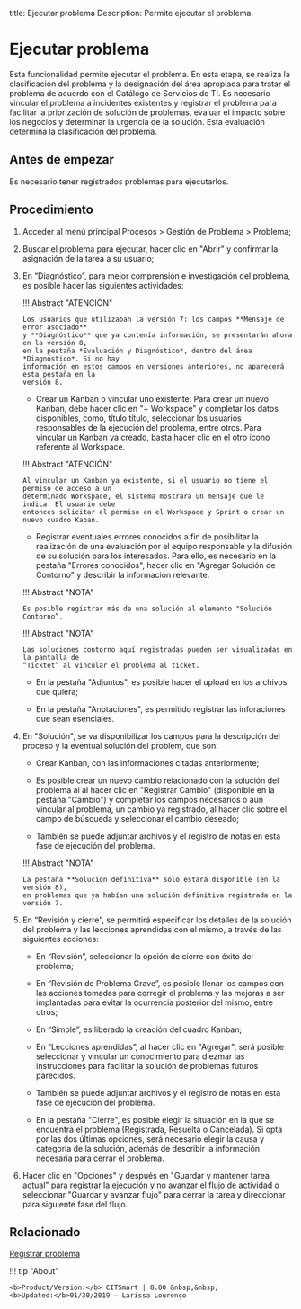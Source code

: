 title: Ejecutar problema
Description: Permite ejecutar el problema.
# Ejecutar problema

Esta funcionalidad permite ejecutar el problema. En esta etapa, se realiza la clasificación del problema y la designación del área apropiada para tratar el problema de acuerdo con el Catálogo de Servicios de TI. Es necesario vincular el problema a incidentes existentes y registrar el problema para facilitar la priorización de solución de problemas, evaluar el impacto sobre los negocios y determinar la urgencia de la solución. Esta evaluación determina la clasificación del problema.

Antes de empezar
----------------

Es necesario tener registrados problemas para ejecutarlos.

Procedimiento
------------

1.  Acceder al menú principal Procesos \>
    Gestión de Problema \> Problema;

2.  Buscar el problema para ejecutar, hacer clic en "Abrir" y confirmar
    la asignación de la tarea a su usuario;

3.  En “Diagnóstico”, para mejor comprensión e investigación del problema, es posible
    hacer las siguientes actividades:
    
    !!! Abstract "ATENCIÓN"
    
        Los usuarios que utilizaban la versión 7: los campos **Mensaje de error asociado** 
        y **Diagnóstico** que ya contenía información, se presentarán ahora en la versión 8, 
        en la pestaña *Evaluación y Diagnóstico*, dentro del área *Diagnóstico*. Si no hay 
        información en estos campos en versiones anteriores, no aparecerá esta pestaña en la 
        versión 8.

    -   Crear un Kanban o vincular uno existente. Para crear un nuevo Kanban,
    debe hacer clic en "+ Workspace" y completar los datos disponibles, como, título
    título, seleccionar los usuarios responsables de la ejecución del problema, entre otros.
    Para vincular un Kanban ya creado, basta hacer clic en el otro icono referente al Workspace.
    
    !!! Abstract "ATENCIÓN"
    
        Al vincular un Kanban ya existente, si el usuario no tiene el permiso de acceso a un 
        determinado Workspace, el sistema mostrará un mensaje que le indica. El usuario debe 
        entonces solicitar el permiso en el Workspace y Sprint o crear un nuevo cuadro Kaban.

    -   Registrar eventuales errores conocidos a fin de posibilitar la realización de una evaluación por el
    equipo responsable y la difusión de su solución para los interesados. Para ello,
    es necesario en la pestaña "Errores conocidos", hacer clic en  "Agregar Solución de
    Contorno" y describir la información relevante.
    
    !!! Abstract "NOTA"

        Es posible registrar más de una solución al elemento "Solución Contorno”. 

    !!! Abstract "NOTA"

        Las soluciones contorno aquí registradas pueden ser visualizadas en la pantalla de
        “Ticktet” al vincular el problema al ticket.
     
    -   En la pestaña "Adjuntos", es posible hacer el upload en los archivos que quiera;

    -   En la pestaña "Anotaciones", es permitido registrar las inforaciones que sean esenciales.

4.  En "Solución", se va disponibilizar los campos para la descripción del proceso y la eventual
    solución del problem, que son:

    -   Crear Kanban, con las informaciones citadas anteriormente;

    -   Es posible crear un nuevo cambio relacionado con la solución del problema al
    al hacer clic en "Registrar Cambio" (disponible en la pestaña "Cambio") y completar
    los campos necesarios o aún vincular al problema, un cambio ya registrado,
    al hacer clic sobre el campo de búsqueda y seleccionar el cambio deseado;

    -   También se puede adjuntar archivos y el registro de notas en esta fase de
    ejecución del problema.
    
    !!! Abstract "NOTA"
    
        La pestaña **Solución definitiva** sólo estará disponible (en la versión 8), 
        en problemas que ya habían una solución definitiva registrada en la versión 7.


5.  En “Revisión y cierre”, se permitirá especificar los detalles de la
    solución del problema y las lecciones aprendidas con el mismo, a través
    de las siguientes acciones:

    -   En “Revisión”, seleccionar la opción de cierre con éxito del problema;

    -   En “Revisión de Problema Grave”, es posible llenar los campos con las acciones
    tomadas para corregir el problema y las mejoras a ser implantadas para
    evitar la ocurrencia posterior del mismo, entre otros;

    -   En “Simple”, es liberado la creación del cuadro Kanban;

    -   En “Lecciones aprendidas”, al hacer clic en "Agregar", será posible
    seleccionar y vincular un conocimiento para diezmar las instrucciones para
    facilitar la solución de problemas futuros parecidos.

    -   También se puede adjuntar archivos y el registro de notas en esta fase de
    ejecución del problema.
    
    -   En la pestaña "Cierre", es posible elegir la situación en la que se encuentra el problema 
    (Registrada, Resuelta o Cancelada). Si opta por las dos últimas opciones, será necesario elegir 
    la causa y categoría de la solución, además de describir la información necesaria para cerrar 
    el problema.

6.  Hacer clic en "Opciones" y después en "Guardar y mantener tarea actual" para registrar
    la ejecución y no avanzar el flujo de actividad o seleccionar "Guardar y avanzar flujo" para
    cerrar la tarea y direccionar para siguiente fase del flujo.
    
Relacionado
------------
 
[Registrar problema](/es-es/citsmart-platform-8/processes/problem/use/register-problem.html)

!!! tip "About"

    <b>Product/Version:</b> CITSmart | 8.00 &nbsp;&nbsp;
    <b>Updated:</b>01/30/2019 – Larissa Lourenço  
